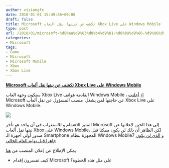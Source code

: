 ```yaml
---
author: visiongfx
date: 2010-01-01 15:49:56+00:00
draft: false
title: Microsoft تكشف عن نيتها نقل ألعاب Xbox Live على Windows Mobile
type: post
url: /2010/01/microsoft-%d8%aa%d9%83%d8%b4%d9%81-%d8%b9%d9%86-%d9%86%d9%8a%d8%aa%d9%87%d8%a7-%d9%86%d9%82%d9%84-%d8%a3%d9%84%d8%b9%d8%a7%d8%a8-xbox-live-%d8%b9%d9%84%d9%89-windows-mobile/
categories:
- Microsoft
tags:
- Game
- Microsoft
- Microsoft Mobile
- Xbox
- Xbox Live
---
```


[**Microsoft تكشف عن نيتها نقل ألعاب Xbox Live على Windows Mobile**](http://www.it-scoop.com/2010/01/microsoft-%d8%aa%d9%83%d8%b4%d9%81-%d8%b9%d9%86-%d9%86%d9%8a%d8%aa%d9%87%d8%a7-%d9%86%d9%82%d9%84-%d8%a3%d9%84%d8%b9%d8%a7%d8%a8-xbox-live-%d8%b9%d9%84%d9%89-windows-mobile/)


ستكون وجهة العاب Xbox Live القادمة هواتف Windows Mobile ، إذ [أعلنت](http://www.microsoft-entertainment-jobs.com/job/REDMOND-Principal-Program-Manager-LIVE-Engagement-Job-WA-98052/700217/) Microsoft عن حاجتها لمن يشغل  منصب المسؤول عن نقل ألعاب Xbox Live على Windows Mobile.

[![](http://www.it-scoop.com/wp-content/uploads/2010/01/xbox-live-300x210.jpg)
](http://www.it-scoop.com/2010/01/microsoft-%d8%aa%d9%83%d8%b4%d9%81-%d8%b9%d9%86-%d9%86%d9%8a%d8%aa%d9%87%d8%a7-%d9%86%d9%82%d9%84-%d8%a3%d9%84%d8%b9%d8%a7%d8%a8-xbox-live-%d8%b9%d9%84%d9%89-windows-mobile/)

المثير للاهتمام و للاستغراب في آن واحد هو تأخر Microsoft إلى هذا الحين لإعلانها عن نيتها نقل ألعاب Xbox على Windows Mobile، لكن الظاهر أن ذلك لن يكون ممكنا قبل صدور أولى أجهزة الـ Smartphone المجهزة بنظام Windows Mobile7 و [الذي لن يكون جاهزا قبل نهاية العام الحالي](../../../../../2009/12/microsoft-%d8%aa%d8%b9%d9%84%d9%86-%d8%b9%d9%86-%d8%aa%d8%a3%d8%ae%d9%8a%d8%b1-%d8%b5%d8%af%d9%88%d8%b1-windows-mobile-7-%d8%a5%d9%84%d9%89-%d8%ba%d8%a7%d9%8a%d8%a9-%d9%86%d9%87%d8%a7%d9%8a%d8%a9-20/)

يمكن الإطلاع عن إعلان المنصب من [هنا](http://www.microsoft-entertainment-jobs.com/job/REDMOND-Principal-Program-Manager-LIVE-Engagement-Job-WA-98052/700217/)

- كيف تفسرون إقدام Microsoft على مثل هذه الخطوة؟
